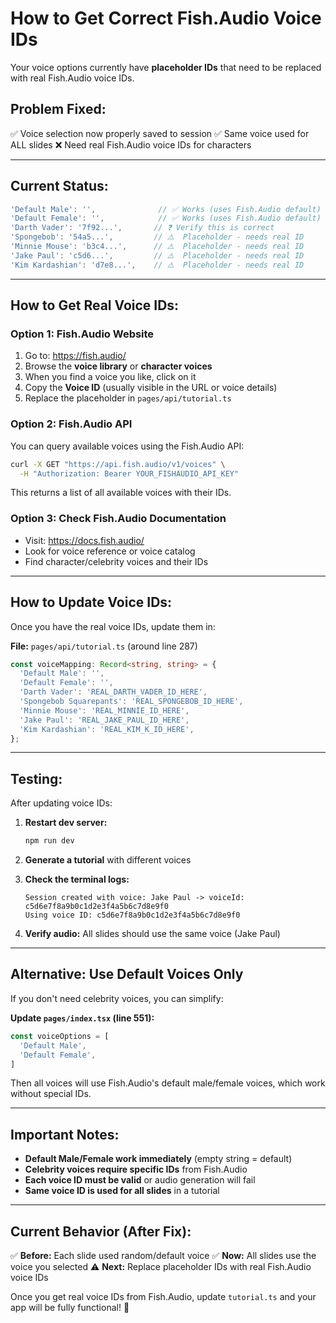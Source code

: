 # How to Get Correct Fish.Audio Voice IDs

Your voice options currently have **placeholder IDs** that need to be replaced with real Fish.Audio voice IDs.

## Problem Fixed:
✅ Voice selection now properly saved to session
✅ Same voice used for ALL slides
❌ Need real Fish.Audio voice IDs for characters

---

## Current Status:

```typescript
'Default Male': '',              // ✅ Works (uses Fish.Audio default)
'Default Female': '',            // ✅ Works (uses Fish.Audio default)
'Darth Vader': '7f92...',       // ❓ Verify this is correct
'Spongebob': '54a5...',         // ⚠️  Placeholder - needs real ID
'Minnie Mouse': 'b3c4...',      // ⚠️  Placeholder - needs real ID
'Jake Paul': 'c5d6...',         // ⚠️  Placeholder - needs real ID
'Kim Kardashian': 'd7e8...',    // ⚠️  Placeholder - needs real ID
```

---

## How to Get Real Voice IDs:

### Option 1: Fish.Audio Website
1. Go to: https://fish.audio/
2. Browse the **voice library** or **character voices**
3. When you find a voice you like, click on it
4. Copy the **Voice ID** (usually visible in the URL or voice details)
5. Replace the placeholder in `pages/api/tutorial.ts`

### Option 2: Fish.Audio API
You can query available voices using the Fish.Audio API:

```bash
curl -X GET "https://api.fish.audio/v1/voices" \
  -H "Authorization: Bearer YOUR_FISHAUDIO_API_KEY"
```

This returns a list of all available voices with their IDs.

### Option 3: Check Fish.Audio Documentation
- Visit: https://docs.fish.audio/
- Look for voice reference or voice catalog
- Find character/celebrity voices and their IDs

---

## How to Update Voice IDs:

Once you have the real voice IDs, update them in:

**File:** `pages/api/tutorial.ts` (around line 287)

```typescript
const voiceMapping: Record<string, string> = {
  'Default Male': '',
  'Default Female': '',
  'Darth Vader': 'REAL_DARTH_VADER_ID_HERE',
  'Spongebob Squarepants': 'REAL_SPONGEBOB_ID_HERE',
  'Minnie Mouse': 'REAL_MINNIE_ID_HERE',
  'Jake Paul': 'REAL_JAKE_PAUL_ID_HERE',
  'Kim Kardashian': 'REAL_KIM_K_ID_HERE',
};
```

---

## Testing:

After updating voice IDs:

1. **Restart dev server:**
   ```bash
   npm run dev
   ```

2. **Generate a tutorial** with different voices

3. **Check the terminal logs:**
   ```
   Session created with voice: Jake Paul -> voiceId: c5d6e7f8a9b0c1d2e3f4a5b6c7d8e9f0
   Using voice ID: c5d6e7f8a9b0c1d2e3f4a5b6c7d8e9f0
   ```

4. **Verify audio:** All slides should use the same voice (Jake Paul)

---

## Alternative: Use Default Voices Only

If you don't need celebrity voices, you can simplify:

**Update `pages/index.tsx` (line 551):**

```typescript
const voiceOptions = [
  'Default Male',
  'Default Female',
]
```

Then all voices will use Fish.Audio's default male/female voices, which work without special IDs.

---

## Important Notes:

- **Default Male/Female work immediately** (empty string = default)
- **Celebrity voices require specific IDs** from Fish.Audio
- **Each voice ID must be valid** or audio generation will fail
- **Same voice ID is used for all slides** in a tutorial

---

## Current Behavior (After Fix):

✅ **Before:** Each slide used random/default voice
✅ **Now:** All slides use the voice you selected
⚠️  **Next:** Replace placeholder IDs with real Fish.Audio voice IDs

Once you get real voice IDs from Fish.Audio, update `tutorial.ts` and your app will be fully functional! 🎤
